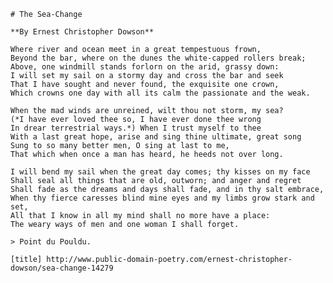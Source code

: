     # The Sea-Change

    **By Ernest Christopher Dowson**

    Where river and ocean meet in a great tempestuous frown,
    Beyond the bar, where on the dunes the white-capped rollers break;
    Above, one windmill stands forlorn on the arid, grassy down:
    I will set my sail on a stormy day and cross the bar and seek
    That I have sought and never found, the exquisite one crown,
    Which crowns one day with all its calm the passionate and the weak.

    When the mad winds are unreined, wilt thou not storm, my sea?
    (*I have ever loved thee so, I have ever done thee wrong
    In drear terrestrial ways.*) When I trust myself to thee
    With a last great hope, arise and sing thine ultimate, great song
    Sung to so many better men, O sing at last to me,
    That which when once a man has heard, he heeds not over long.

    I will bend my sail when the great day comes; thy kisses on my face
    Shall seal all things that are old, outworn; and anger and regret
    Shall fade as the dreams and days shall fade, and in thy salt embrace,
    When thy fierce caresses blind mine eyes and my limbs grow stark and set,
    All that I know in all my mind shall no more have a place:
    The weary ways of men and one woman I shall forget.

    > Point du Pouldu.
    
    [title] http://www.public-domain-poetry.com/ernest-christopher-dowson/sea-change-14279
